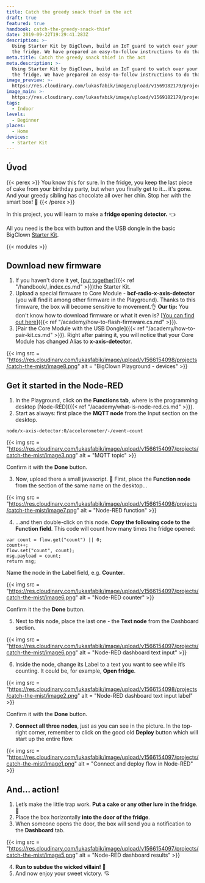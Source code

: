 ```yaml
---
title: Catch the greedy snack thief in the act
draft: true
featured: true
handbook: catch-the-greedy-snack-thief
date: 2019-09-22T19:29:41.283Z
description: >-
  Using Starter Kit by BigClown, build an IoT guard to watch over your food in
  the fridge. We have prepared an easy-to-follow instructions to do that.
meta.title: Catch the greedy snack thief in the act
meta.description: >-
  Using Starter Kit by BigClown, build an IoT guard to watch over your food in
  the fridge. We have prepared an easy-to-follow instructions to do that.
image_preview: >-
  https://res.cloudinary.com/lukasfabik/image/upload/v1569182179/projects/Catch-the-greedy-snack-thief-in-the-act/image1.png
image_main: >-
  https://res.cloudinary.com/lukasfabik/image/upload/v1569182179/projects/Catch-the-greedy-snack-thief-in-the-act/image7.png
tags:
  - Indoor
levels:
  - Beginner
places:
  - Home
devices:
  - Starter Kit
---
```

## Úvod

{{< perex >}}
You know this for sure. In the fridge, you keep the last piece of cake from your birthday party, but when you finally get to it… it's gone. And your greedy sibling has chocolate all over her chin. Stop her with the smart box! 🎂 
{{< /perex >}}

In this project, you will learn to make a **fridge opening detector.** 👈

All you need is the box with button and the USB dongle in the basic BigClown [Starter Kit](https://shop.bigclown.com/starter-kit/).

{{< modules >}}

##  Download new firmware

1. If you haven't done it yet, [[put together](https://www.bigclown.com/academy/how-to-flash-firmware/)]({{< ref "/handbook/_index.cs.md" >}})the Starter Kit.
2. Upload a special firmware to Core Module - **bcf-radio-x-axis-detector** (you will find it among other firmware in the Playground). Thanks to this firmware, the box will become sensitive to movement.👌
   **Our tip:** You don't know how to download firmware or what it even is? [[You can find out here](https://www.bigclown.com/academy/how-to-flash-firmware/)]({{< ref "/academy/how-to-flash-firmware.cs.md" >}}).
3. \[Pair the Core Module with the USB Dongle]({{< ref "/academy/how-to-pair-kit.cs.md" >}}). Right after pairing it, you will notice that your Core Module has changed Alias to **x-axis-detector**.

{{< img src = "https://res.cloudinary.com/lukasfabik/image/upload/v1566154098/projects/catch-the-mist/image8.png" alt = "BigClown Playground - devices" >}}

## Get it started in the Node-RED

1. In the Playground, click on the **Functions tab**, where is the programming desktop \[Node-RED]({{< ref "/academy/what-is-node-red.cs.md" >}}).
2. Start as always: first place the **MQTT node** from the Input section on the desktop.


```
node/x-axis-detector:0/accelerometer/-/event-count
```

{{< img src = "https://res.cloudinary.com/lukasfabik/image/upload/v1566154097/projects/catch-the-mist/image3.png" alt = "MQTT topic" >}}

Confirm it with the **Done** button.

3. Now, upload there a small javascript. 🙌 First, place the **Function node** from the section of the same name on the desktop...

{{< img src = "https://res.cloudinary.com/lukasfabik/image/upload/v1566154098/projects/catch-the-mist/image7.png" alt = "Node-RED function" >}}

4. ...and then double-click on this node. **Copy the following code to the Function field**. This code will count how many times the fridge opened: 


```
var count = flow.get("count") || 0;
count++;
flow.set("count", count);
msg.payload = count;
return msg;
```

Name the node in the Label field, e.g. **Counter**.

{{< img src = "https://res.cloudinary.com/lukasfabik/image/upload/v1566154097/projects/catch-the-mist/image6.png" alt = "Node-RED counter" >}}

Confirm it the the **Done** button.

5. Next to this node, place the last one - the **Text node** from the Dashboard section.

{{< img src = "https://res.cloudinary.com/lukasfabik/image/upload/v1566154097/projects/catch-the-mist/image6.png" alt = "Node-RED dashboard text input" >}}

6. Inside the node, change its Label to a text you want to see while it’s counting. It could be, for example, **Open fridge**. 

{{< img src = "https://res.cloudinary.com/lukasfabik/image/upload/v1566154098/projects/catch-the-mist/image2.png" alt = "Node-RED dashboard text input label" >}}

Confirm it with the **Done** button.

7. **Connect all three nodes**, just as you can see in the picture. In the top-right corner, remember to click on the good old **Deploy** button which will start up the entire flow. 

{{< img src = "https://res.cloudinary.com/lukasfabik/image/upload/v1566154097/projects/catch-the-mist/image1.png" alt = "Connect and deploy flow in Node-RED" >}}

## And… action! 

1. Let’s make the little trap work. **Put a cake or any other lure in the fridge**. 🍰
2. Place the box horizontally **into the door of the fridge**. 
3. When someone opens the door, the box will send you a notification to the **Dashboard** tab.

{{< img src = "https://res.cloudinary.com/lukasfabik/image/upload/v1566154097/projects/catch-the-mist/image5.png" alt = "Node-RED dashboard results" >}}

4. **Run to subdue the wicked villain! 👮**
5. And now enjoy your sweet victory. 💘
